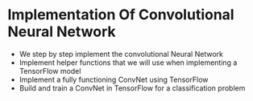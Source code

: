# Implementation Of Convolutional Neural Network
 
- We step by step implement the convolutional Neural Network
- Implement helper functions that we will use when implementing a TensorFlow model
- Implement a fully functioning ConvNet using TensorFlow
- Build and train a ConvNet in TensorFlow for a classification problem
